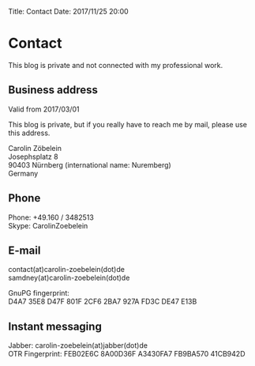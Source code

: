 Title:      	Contact
Date:       	2017/11/25 20:00

# Contact

This blog is private and not connected with my professional work.

## Business address
Valid from 2017/03/01  

This blog is private, but if you really have to reach me by mail, please use this address.  

Carolin Zöbelein  
Josephsplatz 8  
90403 Nürnberg (international name: Nuremberg)  
Germany

## Phone
Phone: +49.160 / 3482513  
Skype: CarolinZoebelein

## E-mail
contact(at)carolin-zoebelein(dot)de  
samdney(at)carolin-zoebelein(dot)de  

GnuPG fingerprint:  
D4A7 35E8 D47F 801F 2CF6 2BA7 927A FD3C DE47 E13B

## Instant messaging
Jabber: carolin-zoebelein(at)jabber(dot)de  
OTR Fingerprint: FEB02E6C 8A00D36F A3430FA7 FB9BA570 41CB942D  
